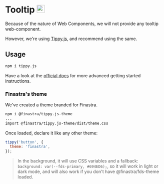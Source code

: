 # Tooltip <img src="https://atomiks.github.io/tippyjs/static/logo-ebc385458e03fdb24af078536af88065.svg" alt="Tippy.js" height="25" />

Because of the nature of Web Components, we will not provide any tooltip web-component.

However, we're using [Tippy.js](https://atomiks.github.io/tippyjs/), and recommend using the same.


## Usage 

```bash
npm i tippy.js
```

Have a look at the [official docs](https://atomiks.github.io/tippyjs/v6/getting-started/) for more advanced getting started instructions.

### Finastra's theme

We've created a theme branded for Finastra.

```bash
npm i @finastra/tippy.js-theme
...
import @finastra/tippy.js-theme/dist/theme.css
```

Once loaded, declare it like any other theme:

```js
tippy('button', {
  theme: 'finastra',
});
```

> In the background, it will use CSS variables and a fallback: `background: var(--fds-primary, #694ED6);`, so it will work in light or dark mode, and will also work if you don't have @finastra/fds-theme loaded.